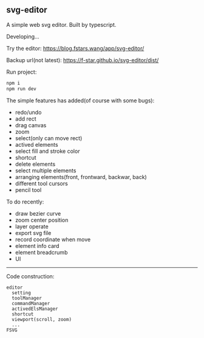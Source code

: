 svg-editor
---

A simple web svg editor. Built by typescript.

Developing...

Try the editor: https://blog.fstars.wang/app/svg-editor/

Backup url(not latest): https://f-star.github.io/svg-editor/dist/

Run project:

```sh
npm i
npm run dev
```

The simple features has added(of course with some bugs):

- redo/undo
- add rect
- drag canvas
- zoom
- select(only can move rect)
- actived elements
- select fill and stroke color
- shortcut
- delete elements
- select multiple elements
- arranging elements(front, frontward, backwar, back)
- different tool cursors
- pencil tool

To do recently:

- draw bezier curve
- zoom center position
- layer operate
- export svg file
- record coordinate when move
- element info card
- element breadcrumb
- UI

---

Code construction:

```
editor
  setting
  toolManager
  commandManager
  activedElsManager
  shortcut
  viewport(scroll, zoom)
  ...
FSVG
```